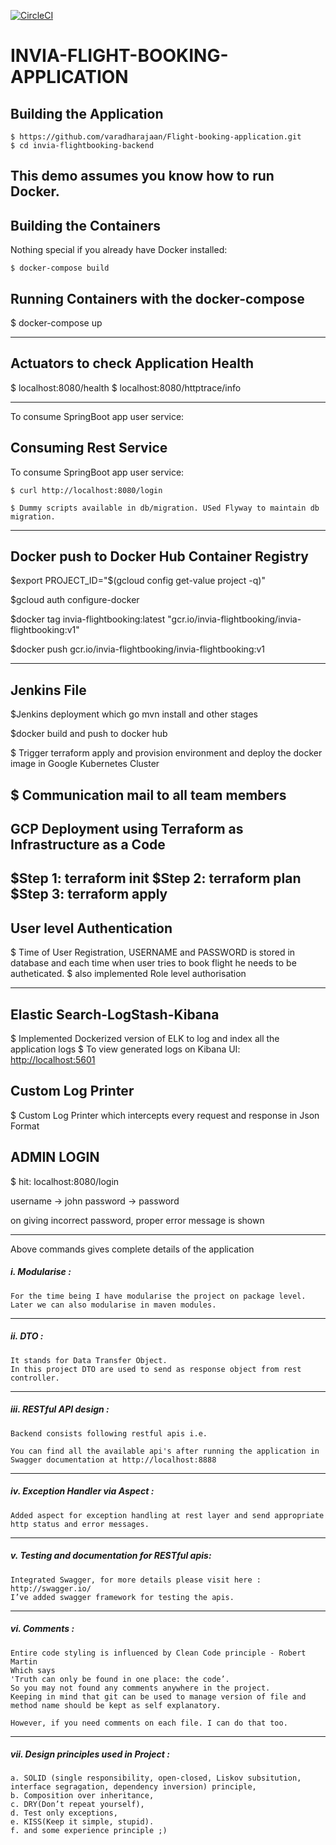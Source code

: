 [![CircleCI](https://circleci.com/gh/varadharajaan/Flight-booking-application.svg?style=svg)](https://circleci.com/gh/varadharajaan/Flight-booking-application)

INVIA-FLIGHT-BOOKING-APPLICATION 
=========================

Building the Application
---------------------
    $ https://github.com/varadharajaan/Flight-booking-application.git
    $ cd invia-flightbooking-backend

This demo assumes you know how to run Docker.
------------------------------------------------------------------------------------------------------------------------
Building the Containers
----------------------
Nothing special if you already have Docker installed:

    $ docker-compose build 


Running Containers with the docker-compose
------------------------------------------

$ docker-compose up


------------------------------------------------------------------------------------------------------------------------ 

Actuators to check Application Health 
--------------------------------------
$ localhost:8080/health
$ localhost:8080/httptrace/info 



------------------------------------------------------------------------------------------------------------------------ 
To consume SpringBoot app user service:
    
Consuming Rest Service
---------------------
To consume SpringBoot app user service:

    $ curl http://localhost:8080/login
    
    $ Dummy scripts available in db/migration. USed Flyway to maintain db migration.
    
------------------------------------------------------------------------------------------------------------------------

Docker push to Docker Hub Container Registry
---------------------

$export PROJECT_ID="$(gcloud config get-value project -q)"

$gcloud auth configure-docker

$docker tag invia-flightbooking:latest "gcr.io/invia-flightbooking/invia-flightbooking:v1"

$docker push gcr.io/invia-flightbooking/invia-flightbooking:v1

------------------------------------------------------------------------------------------------------------------------
Jenkins File
--------------

$Jenkins deployment which go mvn install and other stages

$docker build and push to docker hub

$ Trigger terraform apply and provision environment and deploy the docker image in Google Kubernetes Cluster

$ Communication mail to all team members
------------------------------------------------------------------------------------------------------------------------
GCP Deployment using Terraform as Infrastructure as a Code
-------------------------------------

$Step 1: terraform init
$Step 2: terraform plan
$Step 3: terraform apply
------------------------------------------------------------------------------------------------------------------------
User level Authentication   
--------------------------

 $ Time of User Registration, USERNAME and PASSWORD is stored in database and each time when user tries to book flight he needs to be autheticated.
 $ also implemented Role level authorisation 

------------------------------------------------------------------------------------------------------------------------
    
Elastic Search-LogStash-Kibana  
--------------------------
$ Implemented Dockerized version of ELK to log and index all the application logs
$ To view generated logs on Kibana UI: [http://localhost:5601](http://localhost:5601)

Custom Log Printer
--------------------------
$ Custom Log Printer which intercepts every request and response in Json Format

ADMIN LOGIN
--------------------------
$ hit: localhost:8080/login

username -> john
password -> password

on giving incorrect password, proper error message is shown

------------------------------------------------------------------------------------------------------------------------

Above commands gives complete details of the application

##### i. Modularise :
	For the time being I have modularise the project on package level.
	Later we can also modularise in maven modules.

------------------------------------------------------------------------------------------------------------------------
##### ii. DTO :
	It stands for Data Transfer Object.
	In this project DTO are used to send as response object from rest controller.

------------------------------------------------------------------------------------------------------------------------
##### iii. RESTful API design :
	Backend consists following restful apis i.e.

	You can find all the available api's after running the application in Swagger documentation at http://localhost:8888
------------------------------------------------------------------------------------------------------------------------
##### iv. Exception Handler via Aspect :
	Added aspect for exception handling at rest layer and send appropriate http status and error messages.

------------------------------------------------------------------------------------------------------------------------
##### v. Testing and documentation for RESTful apis:
	Integrated Swagger, for more details please visit here : http://swagger.io/
	I’ve added swagger framework for testing the apis.

------------------------------------------------------------------------------------------------------------------------
##### vi. Comments :
	Entire code styling is influenced by Clean Code principle - Robert Martin
	Which says
	'Truth can only be found in one place: the code’.
	So you may not found any comments anywhere in the project.
	Keeping in mind that git can be used to manage version of file and method name should be kept as self explanatory.

	However, if you need comments on each file. I can do that too.

------------------------------------------------------------------------------------------------------------------------
##### vii. Design principles used in Project :
	a. SOLID (single responsibility, open-closed, Liskov subsitution, interface segragation, dependency inversion) principle,
	b. Composition over inheritance,
	c. DRY(Don’t repeat yourself),
	d. Test only exceptions,
	e. KISS(Keep it simple, stupid).
	f. and some experience principle ;)
	
	








